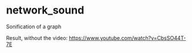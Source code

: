 # network_sound
Sonification of a graph

Result, without the video: 
https://www.youtube.com/watch?v=CbsSO44T-7E

